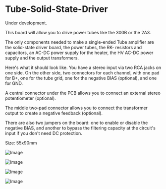 # Tube-Solid-State-Driver

Under development.

This board will allow you to drive power tubes like the 300B or the 2A3.

The only components needed to make a single-ended Tube amplifier are the solid-state driver board, the power tubes, the RK- resistors and capacitors, an AC-DC power supply for the heater, the HV AC-DC power supply and the output transformers.

Here's what it should look like. You have a stereo input via two RCA jacks on one side. On the other side, two connectors for each channel, with one pad for B+, one for the tube grid, one for the negative BIAS (optional), and one for GND.

A central connector under the PCB allows you to connect an external stereo potentiometer (optional).

The middle two-pad connector allows you to connect the transformer output to create a negative feedback (optional).

There are also two jumpers on the board: one to enable or disable the negative BIAS, and another to bypass the filtering capacity at the circuit's input if you don't need DC protection.

Size: 55x90mm

![Image](https://github.com/user-attachments/assets/88af9366-d703-41a0-9672-bc931fb8bf2b)

![Image](https://github.com/user-attachments/assets/fa24e9d0-c3a2-49e3-b08e-15e65739397c)

![Image](https://github.com/user-attachments/assets/e19b220c-9055-4f47-b93a-75a6c0c768b6)

![Image](https://github.com/user-attachments/assets/e7943a1f-0319-4036-83ea-386993ed155b)
